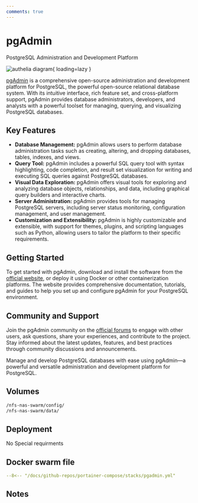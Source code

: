 ```yaml
---
comments: true
---
```


# pgAdmin

PostgreSQL Administration and Development Platform

![authelia diagram](/assets/diagrams/authelia.png){ loading=lazy }

[pgAdmin](https://www.pgadmin.org/) is a comprehensive open-source administration and development platform for PostgreSQL, the powerful open-source relational database system. With its intuitive interface, rich feature set, and cross-platform support, pgAdmin provides database administrators, developers, and analysts with a powerful toolset for managing, querying, and visualizing PostgreSQL databases.

## Key Features

- **Database Management:** pgAdmin allows users to perform database administration tasks such as creating, altering, and dropping databases, tables, indexes, and views.
- **Query Tool:** pgAdmin includes a powerful SQL query tool with syntax highlighting, code completion, and result set visualization for writing and executing SQL queries against PostgreSQL databases.
- **Visual Data Exploration:** pgAdmin offers visual tools for exploring and analyzing database objects, relationships, and data, including graphical query builders and interactive charts.
- **Server Administration:** pgAdmin provides tools for managing PostgreSQL servers, including server status monitoring, configuration management, and user management.
- **Customization and Extensibility:** pgAdmin is highly customizable and extensible, with support for themes, plugins, and scripting languages such as Python, allowing users to tailor the platform to their specific requirements.

## Getting Started

To get started with pgAdmin, download and install the software from the [official website](https://www.pgadmin.org/), or deploy it using Docker or other containerization platforms. The website provides comprehensive documentation, tutorials, and guides to help you set up and configure pgAdmin for your PostgreSQL environment.

## Community and Support

Join the pgAdmin community on the [official forums](https://www.pgadmin.org/community/) to engage with other users, ask questions, share your experiences, and contribute to the project. Stay informed about the latest updates, features, and best practices through community discussions and announcements.

Manage and develop PostgreSQL databases with ease using pgAdmin—a powerful and versatile administration and development platform for PostgreSQL.


## Volumes

```bash
/nfs-nas-swarm/config/
/nfs-nas-swarm/data/
```

## Deployment
No Special requirments

## Docker swarm file
``` yaml linenums="1" 
--8<-- "/docs/github-repos/portainer-compose/stacks/pgadmin.yml"
```

## Notes


